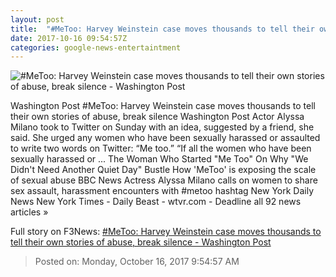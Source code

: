 ```yaml
---
layout: post
title:  "#MeToo: Harvey Weinstein case moves thousands to tell their own stories of abuse, break silence - Washington Post"
date: 2017-10-16 09:54:57Z
categories: google-news-entertaintment
---
```


![#MeToo: Harvey Weinstein case moves thousands to tell their own stories of abuse, break silence - Washington Post](https://img.washingtonpost.com/rf/image_1484w/2010-2019/Wires/Images/2017-09-16/AP/wards_-_Entertainment_Weekly_Pre_Party_78483-b3764.jpg?t=20170517)

Washington Post #MeToo: Harvey Weinstein case moves thousands to tell their own stories of abuse, break silence Washington Post Actor Alyssa Milano took to Twitter on Sunday with an idea, suggested by a friend, she said. She urged any women who have been sexually harassed or assaulted to write two words on Twitter: “Me too.” “If all the women who have been sexually harassed or ... The Woman Who Started "Me Too" On Why "We Didn't Need Another Quiet Day" Bustle How 'MeToo' is exposing the scale of sexual abuse BBC News Actress Alyssa Milano calls on women to share sex assault, harassment encounters with #metoo hashtag New York Daily News New York Times - Daily Beast - wtvr.com - Deadline all 92 news articles »


Full story on F3News: [#MeToo: Harvey Weinstein case moves thousands to tell their own stories of abuse, break silence - Washington Post](http://www.f3nws.com/n/dMRDnC)

> Posted on: Monday, October 16, 2017 9:54:57 AM
